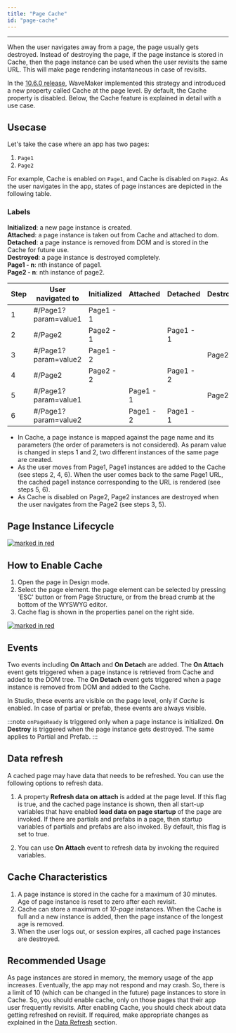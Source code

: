 ```yaml
---
title: "Page Cache"
id: "page-cache"
---
```

---

When the user navigates away from a page, the page usually gets destroyed. Instead of destroying the page, if the page instance is stored in Cache, then the page instance can be used when the user revisits the same URL. This will make page rendering instantaneous in case of revisits.

In the [10.6.0 release](/learn/wavemaker-release-notes/v10-6-0), WaveMaker implemented this strategy and introduced a new property called Cache at the page level. By default, the Cache property is disabled. Below, the Cache feature is explained in detail with a use case.

## Usecase

Let's take the case where an app has two pages:

1) `Page1` 
2) `Page2`

For example, Cache is enabled on `Page1`, and Cache is disabled on `Page2`. As the user navigates in the app, states of page instances are depicted in the following table.

### Labels

**Initialized**: a new page instance is created.  
**Attached**: a page instance is taken out from Cache and attached to dom.  
**Detached**: a page instance is removed from DOM and is stored in the Cache for future use.  
**Destroyed**: a page instance is destroyed completely.  
**Page1 - n**: nth instance of page1.  
**Page2 - n**: nth instance of page2.  

|Step|User navigated to|Initialized|Attached|Detached|Destroyed|
|-|-|-|-|-|-|
|1|#/Page1?param=value1| Page1 - 1 ||||
|2|#/Page2| Page2 - 1 | |Page1 - 1 ||
|3|#/Page1?param=value2| Page1 - 2 | | |Page2 - 1 |
|4|#/Page2| Page2 - 2 | | Page1 - 2| |
|5|#/Page1?param=value1| | Page1 - 1 | | Page2 - 2|
|6|#/Page1?param=value2| | Page1 - 2 |Page1 - 1||

- In Cache, a page instance is mapped against the page name and its parameters (the order of parameters is not considered). As param value is changed in steps 1 and 2, two different instances of the same page are created.
- As the user moves from Page1, Page1 instances are added to the Cache (see steps 2, 4, 6). When the user comes back to the same Page1 URL, the cached page1 instance corresponding to the URL is rendered (see steps 5, 6).
- As Cache is disabled on Page2, Page2 instances are destroyed when the user navigates from the Page2 (see steps 3, 5).

## Page Instance Lifecycle

[![marked in red](/learn/assets/page-cache/page-lifecycle.png)](/learn/assets/page-cache/page-lifecycle.png)

## How to Enable Cache

1. Open the page in Design mode.
2. Select the page element. the page element can be selected by pressing 'ESC' button or from Page Structure, or from the bread crumb at the bottom of the WYSWYG editor.
3. Cache flag is shown in the properties panel on the right side.

[![marked in red](/learn/assets/page-cache/page-cache.png)](/learn/assets/page-cache/page-cache.png)

## Events

Two events including **On Attach** and **On Detach** are added. The **On Attach** event gets triggered when a page instance is retrieved from Cache and added to the DOM tree. The **On Detach** event gets triggered when a page instance is removed from DOM and added to the Cache.

In Studio, these events are visible on the page level, only if *Cache* is enabled. In case of partial or prefab, these events are always visible.

:::note
`onPageReady` is triggered only when a page instance is initialized. **On Destroy** is triggered when the page instance gets destroyed. The same applies to Partial and Prefab.
:::

## Data refresh

A cached page may have data that needs to be refreshed. You can use the following options to refresh data.

1. A property **Refresh data on attach** is added at the page level. If this flag is true, and the cached page instance is shown, then all start-up variables that have enabled **load data on page startup** of the page are invoked. If there are partials and prefabs in a page, then startup variables of partials and prefabs are also invoked. By default, this flag is set to true.

2. You can use **On Attach** event to refresh data by invoking the required variables.

## Cache Characteristics

1. A page instance is stored in the cache for a maximum of 30 minutes. Age of page instance is reset to zero after each revisit.
2. Cache can store a maximum of *10-page* instances. When the Cache is full and a new instance is added, then the page instance of the longest age is removed.
3. When the user logs out, or session expires, all cached page instances are destroyed.

## Recommended Usage

As page instances are stored in memory, the memory usage of the app increases. Eventually, the app may not respond and may crash. So, there is a limit of 10 (which can be changed in the future) page instances to store in Cache. So, you should enable cache, only on those pages that their app user frequently revisits. After enabling Cache, you should check about data getting refreshed on revisit. If required, make appropriate changes as explained in the [Data Refresh](#data-refresh) section.
